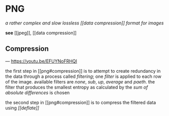 # PNG

_a rather complex and slow lossless [[data compression]] format for images_

**see** [[jpeg]], [[data compression]]

## Compression

&mdash; <https://youtu.be/EFUYNoFRHQI>

the first step in [[png#compression]] is to attempt to create redundancy in the data through a process called _filtering_; one _filter_ is applied to each row of the image. available filters are _none_, _sub_, _up_, _average_ and _paeth_. the filter that produces the smallest entropy as calculated by the _sum of absolute differences_ is chosen

the second step in [[png#compression]] is to compress the filtered data using _[[deflate]]_
